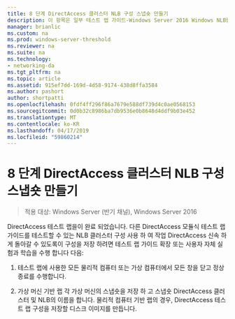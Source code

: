 ```yaml
---
title: 8 단계 DirectAccess 클러스터 NLB 구성 스냅숏 만들기
description: 이 항목은 일부 테스트 랩 가이드-Windows Server 2016 Windows NLB를 사용 하 여 클러스터에서 DirectAccess 시연
manager: brianlic
ms.custom: na
ms.prod: windows-server-threshold
ms.reviewer: na
ms.suite: na
ms.technology:
- networking-da
ms.tgt_pltfrm: na
ms.topic: article
ms.assetid: 915ef7dd-169d-4d58-9174-438d8ffa3584
ms.author: pashort
author: shortpatti
ms.openlocfilehash: 0fdf4ff296f86a7679e588df739d4c0ae0568153
ms.sourcegitcommit: 0d0b32c8986ba7db9536e0b8648d4ddf9b03e452
ms.translationtype: MT
ms.contentlocale: ko-KR
ms.lasthandoff: 04/17/2019
ms.locfileid: "59860214"
---
```

# <a name="step-8-snapshot-the-directaccess-cluster-nlb-configuration"></a>8 단계 DirectAccess 클러스터 NLB 구성 스냅숏 만들기

>적용 대상: Windows Server (반기 채널), Windows Server 2016

DirectAccess 테스트 랩을이 완료 되었습니다. 다른 DirectAccess 모듈식 테스트 랩 가이드를 테스트할 수 있는 NLB 클러스터 구성 사용 하 여 작업 DirectAccess 신속 하 게 돌아갈 수 있도록이 구성을 저장 하려면 테스트 랩 가이드 확장 또는 사용자 자체 실험과 학습을 수행 합니다 다음:  
  
1.  테스트 랩에 사용한 모든 물리적 컴퓨터 또는 가상 컴퓨터에서 모든 창을 닫고 정상 종료를 수행합니다.  
  
2.  가상 머신 기반 랩 각 가상 머신의 스냅숏을 저장 하 고 스냅숏 DirectAccess 클러스터 및 NLB의 이름을 합니다. 물리적 컴퓨터 기반 랩의 경우, DirectAccess 테스트 랩 구성을 저장할 디스크 이미지를 만듭니다.  
